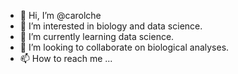 - 👋 Hi, I’m @carolche
- 👀 I’m interested in biology and data science.
- 🌱 I’m currently learning data science.
- 💞️ I’m looking to collaborate on biological analyses.
- 📫 How to reach me ...

<!---
carolche/carolche is a ✨ special ✨ repository because its `README.md` (this file) appears on your GitHub profile.
You can click the Preview link to take a look at your changes.
--->
